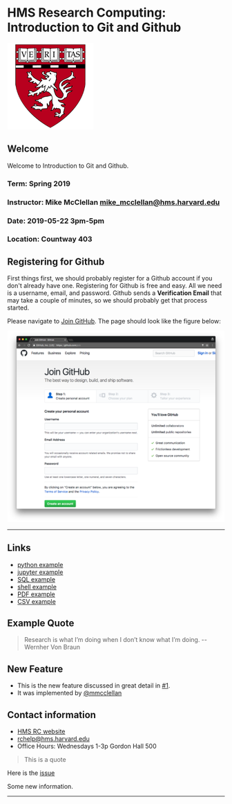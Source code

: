 # HMS Research Computing: Introduction to Git and Github

![HMS](./img/logo.png)

## Welcome

Welcome to Introduction to Git and Github.

### Term: Spring 2019

### Instructor: Mike McClellan <mike_mcclellan@hms.harvard.edu>

### Date: 2019-05-22 3pm-5pm

### Location: Countway 403

## Registering for Github

First things first, we should probably register for a Github account if you don't already have one. Registering for Github is free and easy. All we need is a username, email, and password. Github sends a **Verification Email** that may take a couple of minutes, so we should probably get that process started.

Please navigate to [Join GitHub](https://github.com/join). The page should look like the figure below:

![Register for Github](./img/hmsrcght-register.png)

---

## Links

- [python example](./src/hello.py)
- [jupyter example](./src/main_analysis.ipynb)
- [SQL example](./src/sakila-schema.sql)
- [shell example](./bin/main.sh)
- [PDF example](./doc/1609.00037.pdf)
- [CSV example](./data/iris.csv)

## Example Quote

> Research is what I’m doing when I don’t know what I’m doing. -- Wernher Von Braun

## New Feature

- This is the new feature discussed in great detail in [#1](https://github.com/hmsrc/hmsrcght/issues/1).
- It was implemented by [@mmcclellan](https://github.com/mmcclellan)

## Contact information

- [HMS RC website](http://rc.hms.harvard.edu)
- [rchelp@hms.harvard.edu](mailto:rchelp@hms.harvard.edu)
- Office Hours: Wednesdays 1-3p Gordon Hall 500

> This is a quote

Here is the [issue](https://github.com/hmsrc/hmsrcght/issues/4)

Some new information.

---